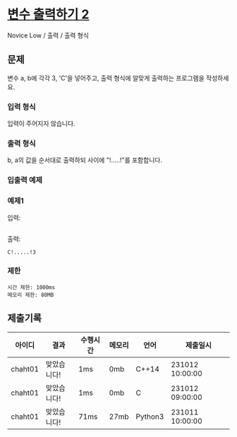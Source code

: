 # [변수 출력하기 2](https://www.codetree.ai/missions/4/problems/outputing-variables-2/submissions)

Novice Low / 출력 / 출력 형식

## 문제

변수 a, b에 각각 3, 'C'을 넣어주고, 출력 형식에 알맞게 출력하는 프로그램을 작성하세요.

### 입력 형식

입력이 주어지지 않습니다.

### 출력 형식

b, a의 값을 순서대로 출력하되 사이에 "!.....!"를 포함합니다.

### 입출력 예제

### 예제1
입력:
```
```

출력:
```
C!.....!3
```

### 제한
```
시간 제한: 1000ms
메모리 제한: 80MB
```


## 제출기록

|아이디|결과|수행시간|메모리|언어|제출일시|
|---|---|---|---|---|---|
|chaht01|맞았습니다!|1ms|0mb|C++14|231012&emsp;10:00:00|
|chaht01|맞았습니다!|1ms|0mb|C|231012&emsp;09:00:00|
|chaht01|맞았습니다!|71ms|27mb|Python3|231011&emsp;10:00:00|

